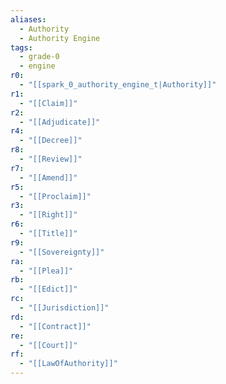 ```yaml
---
aliases:
  - Authority
  - Authority Engine
tags:
  - grade-0
  - engine
r0:
  - "[[spark_0_authority_engine_t|Authority]]"
r1:
  - "[[Claim]]"
r2:
  - "[[Adjudicate]]"
r4:
  - "[[Decree]]"
r8:
  - "[[Review]]"
r7:
  - "[[Amend]]"
r5:
  - "[[Proclaim]]"
r3:
  - "[[Right]]"
r6:
  - "[[Title]]"
r9:
  - "[[Sovereignty]]"
ra:
  - "[[Plea]]"
rb:
  - "[[Edict]]"
rc:
  - "[[Jurisdiction]]"
rd:
  - "[[Contract]]"
re:
  - "[[Court]]"
rf:
  - "[[LawOfAuthority]]"
---
```

